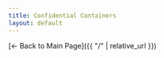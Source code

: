 ```yaml
---
title: Confidential Containers
layout: default
---
```


[← Back to Main Page]({{ "/" | relative_url }})
